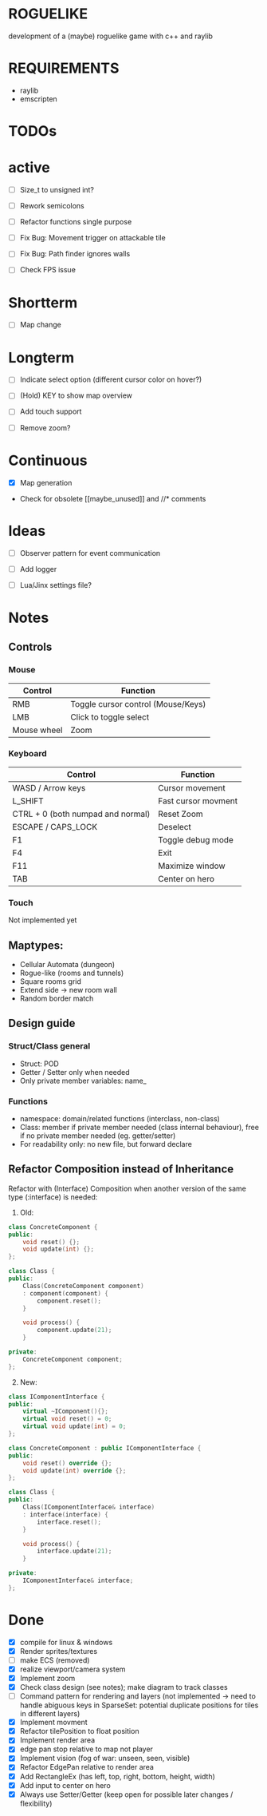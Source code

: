 # ROGUELIKE
development of a (maybe) roguelike game with c++ and raylib

# REQUIREMENTS
- raylib
- emscripten

# TODOs
# active
- [ ] Size_t to unsigned int?
- [ ] Rework semicolons

- [ ] Refactor functions single purpose

- [ ] Fix Bug: Movement trigger on attackable tile
- [ ] Fix Bug: Path finder ignores walls
- [ ] Check FPS issue


# Shortterm
- [ ] Map change


# Longterm 
- [ ] Indicate select option (different cursor color on hover?)
- [ ] (Hold) KEY to show map overview
- [ ] Add touch support
- [ ] Remove zoom?


# Continuous
- [x] Map generation

- Check for obsolete [[maybe_unused]] and //* comments


# Ideas
- [ ] Observer pattern for event communication
- [ ] Add logger
- [ ] Lua/Jinx settings file?


# Notes

## Controls

### Mouse
| Control     | Function                           |
| ----------- | ---------------------------------- |
| RMB         | Toggle cursor control (Mouse/Keys) |
| LMB         | Click to toggle select             |
| Mouse wheel | Zoom                               |


### Keyboard
| Control                           | Function            |
| --------------------------------- | ------------------- |
| WASD / Arrow keys                 | Cursor movement     |
| L_SHIFT                           | Fast cursor movment |
| CTRL + 0 (both numpad and normal) | Reset Zoom          |
| ESCAPE / CAPS_LOCK                | Deselect            |
| F1                                | Toggle debug mode   |
| F4                                | Exit                |
| F11                               | Maximize window     |
| TAB                               | Center on hero      |


### Touch
Not implemented yet

## Maptypes:
- Cellular Automata (dungeon)
- Rogue-like (rooms and tunnels)
- Square rooms grid
- Extend side -> new room wall
- Random border match

## Design guide
### Struct/Class general
- Struct: POD 
- Getter / Setter only when needed
- Only private member variables: name_

### Functions
- namespace: domain/related functions (interclass, non-class)
- Class: member if private member needed (class internal behaviour), free if no private member needed (eg. getter/setter)
- For readability only: no new file, but forward declare


## Refactor Composition instead of Inheritance
Refactor with (Interface) Composition when another version of the same type (:interface) is needed:

1) Old:
```cpp
class ConcreteComponent {
public:
    void reset() {};
    void update(int) {};
};

class Class {
public:
    Class(ConcreteComponent component)
    : component(component) {
        component.reset();
    }

    void process() {
        component.update(21);
    }

private:
    ConcreteComponent component;
};
```
2) New:
```cpp
class IComponentInterface {
public:
    virtual ~IComponent(){};
    virtual void reset() = 0;
    virtual void update(int) = 0;
};

class ConcreteComponent : public IComponentInterface {
public:
    void reset() override {};
    void update(int) override {};
};

class Class {
public:
    Class(IComponentInterface& interface)
    : interface(interface) {
        interface.reset();
    }

    void process() {
        interface.update(21);
    }

private:
    IComponentInterface& interface;
};
```


# Done
- [x] compile for linux & windows
- [x] Render sprites/textures
- [ ] make ECS (removed)
- [x] realize viewport/camera system
- [x] Implement zoom
- [x] Check class design (see notes); make diagram to track classes
- [ ] Command pattern for rendering and layers (not implemented -> need to handle abiguous keys in SparseSet: potential duplicate positions for tiles in different layers)
- [x] Implement movment
- [x] Refactor tilePosition to float position
- [x] Implement render area
- [x] edge pan stop relative to map not player
- [x] Implement vision (fog of war: unseen, seen, visible)
- [x] Refactor EdgePan relative to render area
- [x] Add RectangleEx (has left, top, right, bottom, height, width)
- [x] Add input to center on hero
- [x] Always use Setter/Getter (keep open for possible later changes / flexibility)